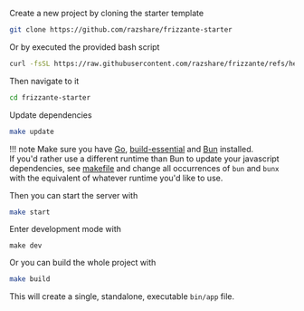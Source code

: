 Create a new project by cloning the starter template


```bash
git clone https://github.com/razshare/frizzante-starter
```

Or by executed the provided bash script

```bash
curl -fsSL https://raw.githubusercontent.com/razshare/frizzante/refs/heads/main/scripts/start.sh | bash
```

Then navigate to it

```bash
cd frizzante-starter
```

Update dependencies

```bash
make update
```

!!! note
    Make sure you have [Go](https://go.dev/doc/install), [build-essential](https://askubuntu.com/questions/398489/how-to-install-build-essential) and [Bun](https://bun.sh/) installed.<br/>
    If you'd rather use a different runtime than Bun to update your javascript dependencies, see [makefile](https://github.com/razshare/frizzante-starter/blob/main/makefile) and change all occurrences of `bun` and `bunx` with the equivalent of whatever runtime you'd like to use.

Then you can start the server with

```bash
make start
```


Enter development mode with

```dev
make dev
```

Or you can build the whole project with

```bash
make build
```

This will create a single, standalone, executable `bin/app` file.